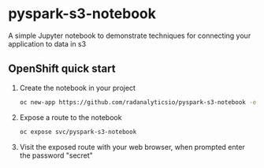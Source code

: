 # pyspark-s3-notebook
A simple Jupyter notebook to demonstrate techniques for connecting your application to data in s3

## OpenShift quick start

1. Create the notebook in your project
   ```bash
   oc new-app https://github.com/radanalyticsio/pyspark-s3-notebook -e JUPYTER_NOTEBOOK_PASSWORD=secret
   ```

1. Expose a route to the notebook
   ```bash
   oc expose svc/pyspark-s3-notebook
   ```

1. Visit the exposed route with your web browser, when prompted enter the
   password "secret"

